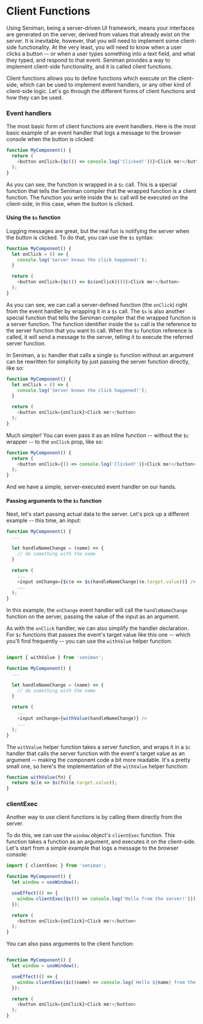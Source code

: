 # Client Functions

Using Seniman, being a server-driven UI framework, means your interfaces are generated on the server, derived from values that already exist on the server. It is inevitable, however, that you will need to implement some client-side functionality. At the very least, you will need to know when a user clicks a button -- or when a user types something into a text field, and what they typed, and respond to that event. Seniman provides a way to implement client-side functionality, and it is called client functions.

Client functions allows you to define functions which execute on the client-side, which can be used to implement event handlers, or any other kind of client-side logic. Let's go through the different forms of client functions and how they can be used.

### Event handlers

The most basic form of client functions are event handlers. Here is the most basic example of an event handler that logs a message to the browser console when the button is clicked:

```js
function MyComponent() {
  return (
    <button onClick={$c(() => console.log('Clicked!'))}>Click me!</button>
  );
}
```

As you can see, the function is wrapped in a `$c` call. This is a special function that tells the Seniman compiler that the wrapped function is a client function. The function you write inside the `$c` call will be executed on the client-side, in this case, when the button is clicked.

#### Using the `$s` function

Logging messages are great, but the real fun is notifying the server when the button is clicked. To do that, you can use the `$s` syntax:

```js
function MyComponent() {
  let onClick = () => {
    console.log('Server knows the click happened!');
  }

  return (
    <button onClick={$c(() => $s(onClick)())}>Click me!</button>
  );
}
```

As you can see, we can call a server-defined function (the `onClick`) right from the event handler by wrapping it in a `$s` call. The `$s` is also another special function that tells the Seniman compiler that the wrapped function is a server function. The function identifier inside the `$s` call is the reference to the server function that you want to call. When the `$s` function reference is called, it will send a message to the server, telling it to execute the referred server function.

In Seniman, a `$c` handler that calls a single `$s` function without an argument can be rewritten for simplicity by just passing the server function directly, like so:

```js
function MyComponent() {
  let onClick = () => {
    console.log('Server knows the click happened!');
  }

  return (
    <button onClick={onClick}>Click me!</button>
  );
}
```

Much simpler! You can even pass it as an inline function -- without the `$c` wrapper -- to the `onClick` prop, like so:

```js
function MyComponent() {
  return (
    <button onClick={() => console.log('Clicked!')}>Click me!</button>
  );
}
```

And we have a simple, server-executed event handler on our hands.

#### Passing arguments to the `$s` function

Next, let's start passing actual data to the server. Let's pick up a different example -- this time, an input:

```js
function MyComponent() {
  ...

  let handleNameChange = (name) => {
    // do something with the name
  }

  return (
    ...
    <input onChange={$c(e => $s(handleNameChange)(e.target.value))} />
    ...
  );
}
```

In this example, the `onChange` event handler will call the `handleNameChange` function on the server, passing the value of the input as an argument.


As with the `onClick` handler, we can also simplify the handler declaration. For `$c` functions that passes the event's target value like this one -- which you'll find frequently -- you can use the `withValue` helper function:

```js

import { withValue } from 'seniman';

function MyComponent() {
  ...

  let handleNameChange = (name) => {
    // do something with the name
  }

  return (
    ...
    <input onChange={withValue(handleNameChange)} />
    ...
  );
}
```

The `withValue` helper function takes a server function, and wraps it in a `$c` handler that calls the server function with the event's target value as an argument -- making the component code a bit more readable. It's a pretty small one, so here's the implementation of the `withValue` helper function:

```js
function withValue(fn) {
  return $c(e => $s(fn)(e.target.value));
}
```

### clientExec

Another way to use client functions is by calling them directly from the server. 

To do this, we can use the `window` object's `clientExec` function. This function takes a function as an argument, and executes it on the client-side. Let's start from a simple example that logs a message to the browser console:

```js
import { clientExec } from 'seniman';

function MyComponent() {
  let window = useWindow();

  useEffect(() => {
    window.clientExec($c(() => console.log('Hello from the server!')));
  });

  return (
    <button onClick={onClick}>Click me!</button>
  );
}
```

You can also pass arguments to the client function:

```js

function MyComponent() {
  let window = useWindow();

  useEffect(() => {
    window.clientExec($c((name) => console.log(`Hello ${name} from the server!`), ['John']));
  });

  return (
    <button onClick={onClick}>Click me!</button>
  );
}
```

